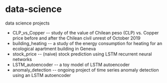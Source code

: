 # data-science
data science projects
- CLP_vs_Copper -- study of the value of Chilean peso (CLP) vs. Copper price before and after the Chilean civil unrest of October 2019
- building_heating -- a study of the energy consumption for heating for an ecological apartment building in Geneva
- stock_price -- (naive) stock prediction using LSTM recurrent neural networks
- LSTM_autoencoder -- a toy model of LSTM autoencoder
- anomaly_detection -- ongoing project of time series anomaly detection using an LSTM autoencoder
